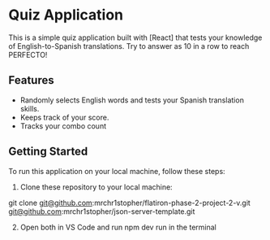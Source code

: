 # Quiz Application

This is a simple quiz application built with [React] that tests your knowledge of English-to-Spanish translations. Try to answer as 10 in a row to reach PERFECTO!

## Features

- Randomly selects English words and tests your Spanish translation skills.
- Keeps track of your score.
- Tracks your combo count

## Getting Started

To run this application on your local machine, follow these steps:

1. Clone these repository to your local machine:

git clone git@github.com:mrchr1stopher/flatiron-phase-2-project-2-v.git
git@github.com:mrchr1stopher/json-server-template.git

2. Open both in VS Code and run npm dev run in the terminal

